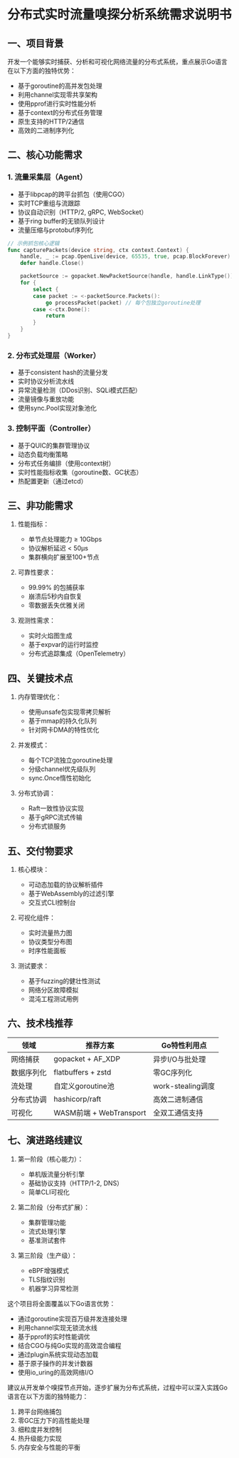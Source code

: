# 分布式实时流量嗅探分析系统需求说明书

## 一、项目背景
开发一个能够实时捕获、分析和可视化网络流量的分布式系统，重点展示Go语言在以下方面的独特优势：
- 基于goroutine的高并发包处理
- 利用channel实现零共享架构
- 使用pprof进行实时性能分析
- 基于context的分布式任务管理
- 原生支持的HTTP/2通信
- 高效的二进制序列化

## 二、核心功能需求

### 1. 流量采集层（Agent）
- 基于libpcap的跨平台抓包（使用CGO）
- 实时TCP重组与流跟踪
- 协议自动识别（HTTP/2, gRPC, WebSocket）
- 基于ring buffer的无锁队列设计
- 流量压缩与protobuf序列化

```go
// 示例抓包核心逻辑
func capturePackets(device string, ctx context.Context) {
    handle, _ := pcap.OpenLive(device, 65535, true, pcap.BlockForever)
    defer handle.Close()

    packetSource := gopacket.NewPacketSource(handle, handle.LinkType())
    for {
        select {
        case packet := <-packetSource.Packets():
            go processPacket(packet) // 每个包独立goroutine处理
        case <-ctx.Done():
            return
        }
    }
}
```

### 2. 分布式处理层（Worker）
- 基于consistent hash的流量分发
- 实时协议分析流水线
- 异常流量检测（DDos识别、SQLi模式匹配）
- 流量镜像与重放功能
- 使用sync.Pool实现对象池化

### 3. 控制平面（Controller）
- 基于QUIC的集群管理协议
- 动态负载均衡策略
- 分布式任务编排（使用context树）
- 实时性能指标收集（goroutine数、GC状态）
- 热配置更新（通过etcd）

## 三、非功能需求

1. 性能指标：
   - 单节点处理能力 ≥ 10Gbps
   - 协议解析延迟 < 50μs
   - 集群横向扩展至100+节点

2. 可靠性要求：
   - 99.99% 的包捕获率
   - 崩溃后5秒内自恢复
   - 零数据丢失优雅关闭

3. 观测性需求：
   - 实时火焰图生成
   - 基于expvar的运行时监控
   - 分布式追踪集成（OpenTelemetry）

## 四、关键技术点

1. 内存管理优化：
   - 使用unsafe包实现零拷贝解析
   - 基于mmap的持久化队列
   - 针对网卡DMA的特性优化

2. 并发模式：
   - 每个TCP流独立goroutine处理
   - 分级channel优先级队列
   - sync.Once惰性初始化

3. 分布式协调：
   - Raft一致性协议实现
   - 基于gRPC流式传输
   - 分布式锁服务

## 五、交付物要求

1. 核心模块：
   - 可动态加载的协议解析插件
   - 基于WebAssembly的过滤引擎
   - 交互式CLI控制台

2. 可视化组件：
   - 实时流量热力图
   - 协议类型分布图
   - 时序性能面板

3. 测试要求：
   - 基于fuzzing的健壮性测试
   - 网络分区故障模拟
   - 混沌工程测试用例

## 六、技术栈推荐

| 领域          | 推荐方案                          | Go特性利用点                  |
|---------------|-----------------------------------|------------------------------|
| 网络捕获      | gopacket + AF_XDP                | 异步I/O与批处理              |
| 数据序列化    | flatbuffers + zstd               | 零GC序列化                   |
| 流处理        | 自定义goroutine池                | work-stealing调度            |
| 分布式协调    | hashicorp/raft                   | 高效二进制通信               |
| 可视化        | WASM前端 + WebTransport          | 全双工通信支持               |

## 七、演进路线建议

1. 第一阶段（核心能力）：
   - 单机版流量分析引擎
   - 基础协议支持（HTTP/1-2, DNS）
   - 简单CLI可视化

2. 第二阶段（分布式扩展）：
   - 集群管理功能
   - 流式处理引擎
   - 基准测试套件

3. 第三阶段（生产级）：
   - eBPF增强模式
   - TLS指纹识别
   - 机器学习异常检测

这个项目将全面覆盖以下Go语言优势：
- 通过goroutine实现百万级并发连接处理
- 利用channel实现无锁流水线
- 基于pprof的实时性能调优
- 结合CGO与纯Go实现的高效混合编程
- 通过plugin系统实现动态加载
- 基于原子操作的并发计数器
- 使用io_uring的高效网络I/O

建议从开发单个嗅探节点开始，逐步扩展为分布式系统，过程中可以深入实践Go语言在以下方面的独特能力：
1. 跨平台网络捕包
2. 零GC压力下的高性能处理
3. 细粒度并发控制
4. 热升级能力实现
5. 内存安全与性能的平衡